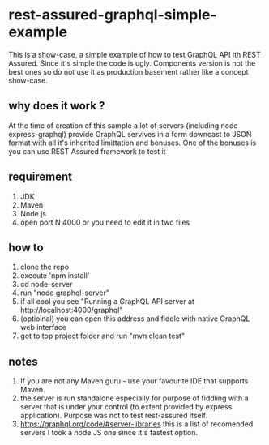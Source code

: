 
# rest-assured-graphql-simple-example

This is a show-case, a simple example of how to test GraphQL API ith REST Assured.
Since it's simple the code is ugly. Components version is not the best ones
so do not use it as production basement rather like a concept show-case.

## why does it work ? 
At the time of creation of this sample a lot of servers (including node express-graphql) provide GraphQL servives in a form downcast to JSON format with all it's inherited limittation and bonuses. 
One of the bonuses is you can use REST Assured framework to test it

## requirement
1. JDK
2. Maven
3. Node.js
4. open port N 4000 or you need to edit it in two files

## how to
1. clone the repo
2. execute 'npm install'
3. cd node-server
4. run "node graphql-server"
5. if all cool you see "Running a GraphQL API server at http://localhost:4000/graphql"
6. (optioinal) you can open this address and fiddle with native GraphQL web interface
7. got to top project folder and run "mvn clean test"

## notes 
1. If you are not any Maven guru - use your favourite IDE that supports Maven. 
2. the server is run standalone especially for purpose of fiddling with a server that is 
under your control (to extent provided by express application). Purpose was not to test 
rest-assured itself.
3. https://graphql.org/code/#server-libraries this is a list of recomended servers
I took a node JS one since it's fastest option.



